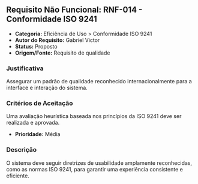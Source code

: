 ## Requisito Não Funcional: RNF-014 - Conformidade ISO 9241

- **Categoria:** Eficiência de Uso > Conformidade ISO 9241
- **Autor do Requisito:** Gabriel Victor
- **Status:** Proposto
- **Origem/Fonte:** Requisito de qualidade

### Justificativa
Assegurar um padrão de qualidade reconhecido internacionalmente para a interface e interação do sistema.

### Critérios de Aceitação
Uma avaliação heurística baseada nos princípios da ISO 9241 deve ser realizada e aprovada.

- **Prioridade:** Média
### Descrição
O sistema deve seguir diretrizes de usabilidade amplamente reconhecidas, como as normas ISO 9241, para garantir uma experiência consistente e eficiente.